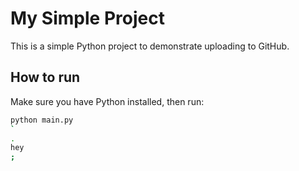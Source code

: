 # My Simple Project

This is a simple Python project to demonstrate uploading to GitHub.

## How to run

Make sure you have Python installed, then run:

```bash
python main.py
`
.
hey
;
